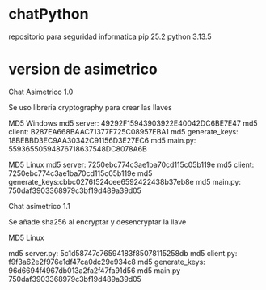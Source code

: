 # chatPython
repositorio para seguridad informatica
pip 25.2
python 3.13.5

# version de asimetrico 
Chat Asimetrico 1.0

Se uso libreria cryptography para crear las llaves 

MD5 Windows
md5 server: 49292F15943903922E40042DC6BE7E47
md5 client: B287EA668BAAC71377F725C08957EBA1
md5 generate_keys: 18BEBBD3EC9AA30342C91156D3E27EC6
md5 main.py: 55936550594876718637548DC8078A6B

MD5 Linux
md5 server: 7250ebc774c3ae1ba70cd115c05b119e
md5 client: 7250ebc774c3ae1ba70cd115c05b119e
md5 generate_keys:cbbc0276f524cee6592422438b37eb8e
md5 main.py: 750daf3903368979c3bf19d489a39d05

Chat asimetrico 1.1 

Se añade sha256 al encryptar y desencryptar la llave

MD5 Linux 

md5 server.py: 5c1d58747c76594183f85078115258db
md5 client.py: f9f3a62e2f976e1df47ca0dc29e934c8
md5 generate_keys: 96d6694f4967db013a2fa2f47fa91d56
md5 main.py 750daf3903368979c3bf19d489a39d05










